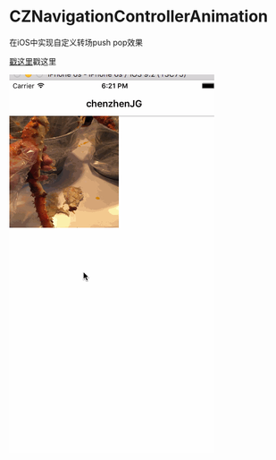 # CZNavigationControllerAnimation

在iOS中实现自定义转场push pop效果

[戳这里](http://chenzhen.leanote.com/post/5af6cf07a148)戳这里

![](Untitled.gif)
